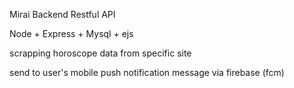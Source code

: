 Mirai Backend Restful API

Node + Express + Mysql + ejs

scrapping horoscope data from specific site

send to user's mobile push notification message via firebase  (fcm) 
